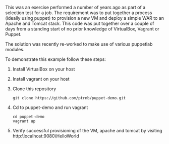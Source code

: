 This was an exercise performed a number of years ago as part of a selection test for a job. The requirement was to put together a process (ideally using puppet) to provision a new VM and deploy a simple WAR to an Apache and Tomcat stack. This code was put together over a couple of days from a standing start of no prior knowledge of VirtualBox, Vagrant or Puppet.

The solution was recently re-worked to make use of various puppetlab modules.

To demonstrate this example follow these steps:

1. Install VirtualBox on your host

2. Install vagrant on your host

3. Clone this repository
   ````
   git clone https://github.com/ptrnb/puppet-demo.git
   ````

4. Cd to puppet-demo and run vagrant
   ````
   cd puppet-demo
   vagrant up
   ````

5. Verify successful provisioning of the VM, apache and tomcat by visiting http:\\localhost:9080\HelloWorld
